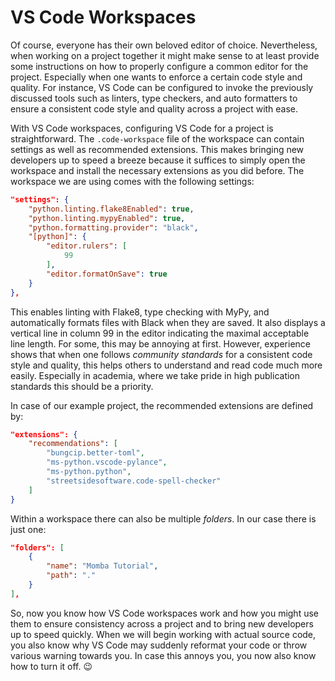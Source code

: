 # VS Code Workspaces

Of course, everyone has their own beloved editor of choice.
Nevertheless, when working on a project together it might make sense to at least provide some instructions on how to properly configure a common editor for the project.
Especially when one wants to enforce a certain code style and quality.
For instance, VS Code can be configured to invoke the previously discussed tools such as linters, type checkers, and auto formatters to ensure a consistent code style and quality across a project with ease.

With VS Code workspaces, configuring VS Code for a project is straightforward.
The `.code-workspace` file of the workspace can contain settings as well as recommended extensions.
This makes bringing new developers up to speed a breeze because it suffices to simply open the workspace and install the necessary extensions as you did before.
The workspace we are using comes with the following settings:

```json
"settings": {
    "python.linting.flake8Enabled": true,
    "python.linting.mypyEnabled": true,
    "python.formatting.provider": "black",
    "[python]": {
        "editor.rulers": [
            99
        ],
        "editor.formatOnSave": true
    }
},
```

This enables linting with Flake8, type checking with MyPy, and automatically formats files with Black when they are saved.
It also displays a vertical line in column 99 in the editor indicating the maximal acceptable line length.
For some, this may be annoying at first.
However, experience shows that when one follows *community standards* for a consistent code style and quality, this helps others to understand and read code much more easily.
Especially in academia, where we take pride in high publication standards this should be a priority.

In case of our example project, the recommended extensions are defined by:

```json
"extensions": {
    "recommendations": [
        "bungcip.better-toml",
        "ms-python.vscode-pylance",
        "ms-python.python",
        "streetsidesoftware.code-spell-checker"
    ]
}
```

Within a workspace there can also be multiple *folders*.
In our case there is just one:

```json
"folders": [
    {
        "name": "Momba Tutorial",
        "path": "."
    }
],
```

So, now you know how VS Code workspaces work and how you might use them to ensure consistency across a project and to bring new developers up to speed quickly.
When we will begin working with actual source code, you also know why VS Code may suddenly reformat your code or throw various warning towards you.
In case this annoys you, you now also know how to turn it off. 😉
